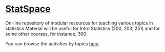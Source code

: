 # [StatSpace](https://statspace.elearning.ubc.ca/)
On-line repository of modular resources for teaching various topics in statistics
Material will be useful for Intro Statistics (200, 203, 251) and for some other courses, for instance, 300.

You can browse the activities by topics [here](https://statspace.elearning.ubc.ca/simple-search). 

